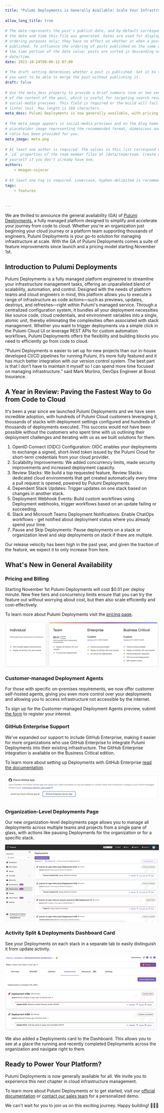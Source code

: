 ```yaml
---
title: "Pulumi Deployments is Generally Available: Scale Your Infrastructure, Not Your Headcount"

allow_long_title: true

# The date represents the post's publish date, and by default corresponds with
# the date and time this file was generated. Dates are used for display and
# ordering purposes only; they have no effect on whether or when a post is
# published. To influence the ordering of posts published on the same date, use
# the time portion of the date value; posts are sorted in descending order by
# date/time.
date: 2023-10-24T08:06:12-07:00

# The draft setting determines whether a post is published. Set it to true if
# you want to be able to merge the post without publishing it.
draft: false

# Use the meta_desc property to provide a brief summary (one or two sentences)
# of the content of the post, which is useful for targeting search results or
# social-media previews. This field is required or the build will fail the
# linter test. Max length is 160 characters.
meta_desc: Pulumi Deployments is now generally available, with pricing and support available across all Pulumi Cloud editions.

# The meta_image appears in social-media previews and on the blog home page. A
# placeholder image representing the recommended format, dimensions and aspect
# ratio has been provided for you.
meta_image: meta.png

# At least one author is required. The values in this list correspond with the
# `id` properties of the team member files at /data/team/team. Create a file for
# yourself if you don't already have one.
authors:
    - meagan-cojocar

# At least one tag is required. Lowercase, hyphen-delimited is recommended.
tags:
    - features


---
```


We are thrilled to announce the general availability (GA) of [Pulumi Deployments](/docs/pulumi-cloud/deployments), a fully managed platform designed to simplify and accelerate your journey from code to cloud. Whether you're an organization just beginning your cloud journey or a platform team supporting thousands of engineers, Pulumi Deployments is your go-to solution for managing infrastructure at scale. With the GA of Pulumi Deployments comes a suite of feature improvements since launch and a pricing model starting November 1st.

<!--more-->

## Introduction to Pulumi Deployments

Pulumi Deployments is a fully managed platform engineered to streamline your infrastructure management tasks, offering an unparalleled blend of scalability, automation, and control. Designed with the needs of platform teams and cloud engineers in mind, this platform allows you to execute a range of infrastructure as code actions—such as previews, updates, destroys, and refreshes—right within Pulumi's managed service. Through a centralized configuration system, it bundles all your deployment necessities like source code, cloud credentials, and environment variables into a single, atomic unit, thereby eliminating the complexities often associated with stack management. Whether you want to trigger deployments via a simple click in the Pulumi Cloud UI or leverage REST APIs for custom automation workflows, Pulumi Deployments offers the flexibility and building blocks you need to efficiently go from code to cloud.

"Pulumi Deployments is easier to set up for new projects than our in-house developed CI/CD pipelines for running Pulumi, it’s more fully featured and it has much better integration with our version control system. The best part is that I don’t have to maintain it myself so I can spend more time focused on managing infrastructure.”  said Mark Morlino, DevOps Engineer at Boost Insurance.

## A Year in Review: Paving the Fastest Way to Go from Code to Cloud

It's been a year since we launched Pulumi Deployments and we have seen incredible adoption, with hundreds of Pulumi Cloud customers leveraging it, thousands of stacks with deployment settings configured and hundreds of thousands of deployments executed. This success would not have been possible without the customers who spent time with us outlining their deployment challenges and iterating with us as we built solutions for them.

1. OpenID Connect (OIDC) Configuration: OIDC enables your deployments to exchange a signed, short-lived token issued by the Pulumi Cloud for short-term credentials from your cloud provider.
2. Scalability Improvements: We added concurrency limits, made security improvements and increased deployment capacity.
3. Review Stacks: We build a top requested feature, Review Stacks: dedicated cloud environments that get created automatically every time a pull request is opened, powered by Pulumi Deployments.
4. Dependent Stack Updates: Trigger updates on one stack based on changes in another stack.
5. Deployment Webhook Events: Build custom workflows using Deployment webhooks, trigger workflows based on an update failing or succeeding.
6. Slack and Microsoft Teams Deployment Notifications: Enable ChatOps workflows - get notified about deployment status where you already spend your time.
7. Pause and Skip Deployments: Pause deployments on a stack or organization level and skip deployments on stack if there are multiple.

Our release velocity has been high in the past year, and given the traction of the feature, we expect it to only increase from here.

## What's New in General Availability

### Pricing and Billing

Starting November 1st Pulumi Deployments will cost $0.01 per deploy minute. New free tiers and concurrency limits ensure that you can try the feature out without worrying about cost, but then also scale efficiently and cost-effectively.

To learn more about Pulumi Deployments visit the [pricing page](/pricing).

![Pricing, free tier and concurrency limit details](deploy-pricing.png)

### Customer-managed Deployment Agents

For those with specific on-premises requirements, we now offer customer self-hosted agents, giving you even more control over your deployments and allowing you to access infrastructure not accessible by the internet.

To sign up for the Customer-managed Deployment Agents preview, submit [the form](https://share.hsforms.com/1GEUed27WQquRcQxY-dKOlw2mxud?__hstc=194006706.f36344a5792f664133fd40132e8d15e1.1639595127996.1698102369148.1698187995494.1266&__hssc=194006706.1.1698187995494&__hsfp=2266632975) to register your interest.

### GitHub Enterprise Support

We've expanded our support to include GitHub Enterprise, making it easier for more organizations who use GitHub Enterprise to integrate Pulumi Deployments into their existing infrastructure. The GitHub Enterprise integration is available on the Business Critical edition.

To learn more about setting up Deployments with GitHub Enterprise [read the documentation](/docs/using-pulumi/continuous-delivery/github-app/#github-enterprise-server-support).

![GitHub Enterprise option in Pulumi Cloud](gh-ent.png)

### Organization-Level Deployments Page

Our new organization-level deployments page allows you to manage all deployments across multiple teams and projects from a single pane of glass, with actions like pausing Deployments for the organization or for a specific stack.

![The new Deployments page](deploy-page.png)

### Activity Split & Deployments Dashboard Card

See your Deployments on each stack in a separate tab to easily distinguish it from update activity.

![The new Deployments tab on stack pages](activity.png)

We also added a Deployments card to the Dashboard. This allows you to see at a glace the running and recently completed Deployments across the organization and navigate right to them.

## Ready to Power Your Platform?

Pulumi Deployments is now generally available for all. We invite you to experience this next chapter in cloud infrastructure management.

To learn more about Pulumi Deployments or to get started, visit our [official documentation](/docs/pulumi-cloud/deployments) or [contact our sales team](/contact/?form=sales) for a personalized demo.

We can't wait for you to join us on this exciting journey. Happy building! 🚀🚀🚀
